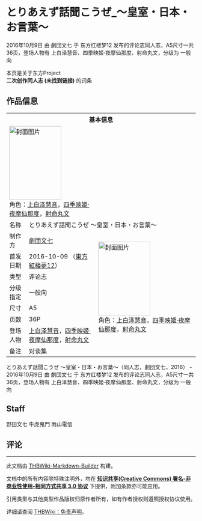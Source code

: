 # とりあえず話聞こうぜ_～皇室・日本・お言葉～

<!-- source html: G:\repos\THBWiki-Markdown-Builder\THBWikiMarkdown\Temp\main\d\d7\ns0%3A%E3%81%A8%E3%82%8A%E3%81%82%E3%81%88%E3%81%9A%E8%A9%B1%E8%81%9E%E3%81%93%E3%81%86%E3%81%9C_%EF%BD%9E%E7%9A%87%E5%AE%A4%E3%83%BB%E6%97%A5%E6%9C%AC%E3%83%BB%E3%81%8A%E8%A8%80%E8%91%89%EF%BD%9E.html -->

2016年10月9日 由 劇団文七 于 东方红楼梦12 发布的评论志同人志，A5尺寸一共36页，登场人物有 上白泽慧音、四季映姬·夜摩仙那度、射命丸文，分级为 一般向

本页是关于东方Project  
 **二次创作同人志 (未找到链接)** 的词条
## 作品信息

<table><tbody><tr><th colspan="3">基本信息</th></tr><tr><td class="cover-artwork-mobile" colspan="2"><a href="./文件-とりあえず話聞こうぜ_～皇室・日本・お言葉～封面.jpg.md" class="image" title="封面图片"><img alt="封面图片" src="https://upload.thwiki.cc/thumb/3/37/%E3%81%A8%E3%82%8A%E3%81%82%E3%81%88%E3%81%9A%E8%A9%B1%E8%81%9E%E3%81%93%E3%81%86%E3%81%9C_%EF%BD%9E%E7%9A%87%E5%AE%A4%E3%83%BB%E6%97%A5%E6%9C%AC%E3%83%BB%E3%81%8A%E8%A8%80%E8%91%89%EF%BD%9E%E5%B0%81%E9%9D%A2.jpg/138px-%E3%81%A8%E3%82%8A%E3%81%82%E3%81%88%E3%81%9A%E8%A9%B1%E8%81%9E%E3%81%93%E3%81%86%E3%81%9C_%EF%BD%9E%E7%9A%87%E5%AE%A4%E3%83%BB%E6%97%A5%E6%9C%AC%E3%83%BB%E3%81%8A%E8%A8%80%E8%91%89%EF%BD%9E%E5%B0%81%E9%9D%A2.jpg" decoding="async" loading="lazy" width="138" height="196" srcset="https://upload.thwiki.cc/thumb/3/37/%E3%81%A8%E3%82%8A%E3%81%82%E3%81%88%E3%81%9A%E8%A9%B1%E8%81%9E%E3%81%93%E3%81%86%E3%81%9C_%EF%BD%9E%E7%9A%87%E5%AE%A4%E3%83%BB%E6%97%A5%E6%9C%AC%E3%83%BB%E3%81%8A%E8%A8%80%E8%91%89%EF%BD%9E%E5%B0%81%E9%9D%A2.jpg/207px-%E3%81%A8%E3%82%8A%E3%81%82%E3%81%88%E3%81%9A%E8%A9%B1%E8%81%9E%E3%81%93%E3%81%86%E3%81%9C_%EF%BD%9E%E7%9A%87%E5%AE%A4%E3%83%BB%E6%97%A5%E6%9C%AC%E3%83%BB%E3%81%8A%E8%A8%80%E8%91%89%EF%BD%9E%E5%B0%81%E9%9D%A2.jpg 1.5x, https://upload.thwiki.cc/thumb/3/37/%E3%81%A8%E3%82%8A%E3%81%82%E3%81%88%E3%81%9A%E8%A9%B1%E8%81%9E%E3%81%93%E3%81%86%E3%81%9C_%EF%BD%9E%E7%9A%87%E5%AE%A4%E3%83%BB%E6%97%A5%E6%9C%AC%E3%83%BB%E3%81%8A%E8%A8%80%E8%91%89%EF%BD%9E%E5%B0%81%E9%9D%A2.jpg/275px-%E3%81%A8%E3%82%8A%E3%81%82%E3%81%88%E3%81%9A%E8%A9%B1%E8%81%9E%E3%81%93%E3%81%86%E3%81%9C_%EF%BD%9E%E7%9A%87%E5%AE%A4%E3%83%BB%E6%97%A5%E6%9C%AC%E3%83%BB%E3%81%8A%E8%A8%80%E8%91%89%EF%BD%9E%E5%B0%81%E9%9D%A2.jpg 2x" data-file-width="360" data-file-height="512"></a><div class="cover-char">角色：<a href="./上白泽慧音.md" title="上白泽慧音">上白泽慧音</a>，<a href="./四季映姬·夜摩仙那度.md" title="四季映姬·夜摩仙那度">四季映姬·夜摩仙那度</a>，<a href="./射命丸文.md" title="射命丸文">射命丸文</a></div></td>
</tr><tr><td class="label">名称</td><td colspan="2"> とりあえず話聞こうぜ ～皇室・日本・お言葉～ </td></tr><tr><td class="label">制作方</td><td><a href="./劇団文七.md" title="劇団文七">劇団文七</a></td><td class="cover-artwork" rowspan="7" style="min-width:196px;"><a href="./文件-とりあえず話聞こうぜ_～皇室・日本・お言葉～封面.jpg.md" class="image" title="封面图片"><img alt="封面图片" src="https://upload.thwiki.cc/thumb/3/37/%E3%81%A8%E3%82%8A%E3%81%82%E3%81%88%E3%81%9A%E8%A9%B1%E8%81%9E%E3%81%93%E3%81%86%E3%81%9C_%EF%BD%9E%E7%9A%87%E5%AE%A4%E3%83%BB%E6%97%A5%E6%9C%AC%E3%83%BB%E3%81%8A%E8%A8%80%E8%91%89%EF%BD%9E%E5%B0%81%E9%9D%A2.jpg/138px-%E3%81%A8%E3%82%8A%E3%81%82%E3%81%88%E3%81%9A%E8%A9%B1%E8%81%9E%E3%81%93%E3%81%86%E3%81%9C_%EF%BD%9E%E7%9A%87%E5%AE%A4%E3%83%BB%E6%97%A5%E6%9C%AC%E3%83%BB%E3%81%8A%E8%A8%80%E8%91%89%EF%BD%9E%E5%B0%81%E9%9D%A2.jpg" decoding="async" loading="lazy" width="138" height="196" srcset="https://upload.thwiki.cc/thumb/3/37/%E3%81%A8%E3%82%8A%E3%81%82%E3%81%88%E3%81%9A%E8%A9%B1%E8%81%9E%E3%81%93%E3%81%86%E3%81%9C_%EF%BD%9E%E7%9A%87%E5%AE%A4%E3%83%BB%E6%97%A5%E6%9C%AC%E3%83%BB%E3%81%8A%E8%A8%80%E8%91%89%EF%BD%9E%E5%B0%81%E9%9D%A2.jpg/207px-%E3%81%A8%E3%82%8A%E3%81%82%E3%81%88%E3%81%9A%E8%A9%B1%E8%81%9E%E3%81%93%E3%81%86%E3%81%9C_%EF%BD%9E%E7%9A%87%E5%AE%A4%E3%83%BB%E6%97%A5%E6%9C%AC%E3%83%BB%E3%81%8A%E8%A8%80%E8%91%89%EF%BD%9E%E5%B0%81%E9%9D%A2.jpg 1.5x, https://upload.thwiki.cc/thumb/3/37/%E3%81%A8%E3%82%8A%E3%81%82%E3%81%88%E3%81%9A%E8%A9%B1%E8%81%9E%E3%81%93%E3%81%86%E3%81%9C_%EF%BD%9E%E7%9A%87%E5%AE%A4%E3%83%BB%E6%97%A5%E6%9C%AC%E3%83%BB%E3%81%8A%E8%A8%80%E8%91%89%EF%BD%9E%E5%B0%81%E9%9D%A2.jpg/275px-%E3%81%A8%E3%82%8A%E3%81%82%E3%81%88%E3%81%9A%E8%A9%B1%E8%81%9E%E3%81%93%E3%81%86%E3%81%9C_%EF%BD%9E%E7%9A%87%E5%AE%A4%E3%83%BB%E6%97%A5%E6%9C%AC%E3%83%BB%E3%81%8A%E8%A8%80%E8%91%89%EF%BD%9E%E5%B0%81%E9%9D%A2.jpg 2x" data-file-width="360" data-file-height="512"></a><div class="cover-char">角色：<a href="./上白泽慧音.md" title="上白泽慧音">上白泽慧音</a>，<a href="./四季映姬·夜摩仙那度.md" title="四季映姬·夜摩仙那度">四季映姬·夜摩仙那度</a>，<a href="./射命丸文.md" title="射命丸文">射命丸文</a></div></td>
</tr><tr><td class="label">首发日期</td><td>2016-10-09&#160;（<a href="/展会作品列表?e=%E4%B8%9C%E6%96%B9%E7%BA%A2%E6%A5%BC%E6%A2%A6%2312">東方紅楼夢12</a>）</td></tr><tr><td class="label">类型</td><td>评论志</td></tr><tr><td class="label">分级指定</td><td>一般向</td></tr><tr><td class="label">尺寸</td><td>A5</td></tr><tr><td class="label">页数</td><td>36P</td></tr><tr><td class="label">登场人物</td><td><a href="./上白泽慧音.md" title="上白泽慧音">上白泽慧音</a>，<a href="./四季映姬·夜摩仙那度.md" title="四季映姬·夜摩仙那度">四季映姬·夜摩仙那度</a>，<a href="./射命丸文.md" title="射命丸文">射命丸文</a></td></tr><tr><td class="label">备注</td><td colspan="2">对谈集</td></tr></tbody></table>

とりあえず話聞こうぜ ～皇室・日本・お言葉～（同人志，劇団文七，2016） - 2016年10月9日 由 劇団文七 于 东方红楼梦12 发布的评论志同人志，A5尺寸一共36页，登场人物有 上白泽慧音、四季映姬·夜摩仙那度、射命丸文，分级为 一般向
## Staff
  
野田文七
牛虎鬼門
雨山電信
  

## 评论




---

此文档由 [THBWiki-Markdown-Builder](https://github.com/Delsin-Yu/THBWiki-Markdown-Builder) 构建。

文档中的所有内容除特殊注明外，均在 [**知识共享(Creative Commons) 署名-非商业性使用-相同方式共享 3.0 协议**](https://creativecommons.org/licenses/by-sa/3.0/deed.zh-hans) 下提供，附加条款亦可能应用。

引用类型与其他类型作品版权归原作者所有，如有作者授权则遵照授权协议使用。

详细请查阅 [THBWiki：免责声明](https://thbwiki.cc/THBWiki:%E5%85%8D%E8%B4%A3%E5%A3%B0%E6%98%8E)。

